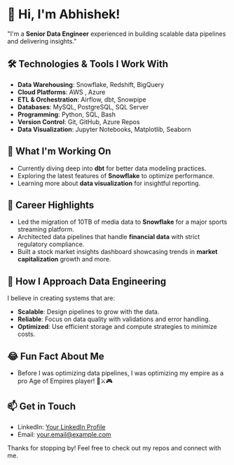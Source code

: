 # 👋 Hi, I'm Abhishek!

"I'm a **Senior Data Engineer** experienced in building scalable data pipelines and delivering insights."


## 🛠️ Technologies & Tools I Work With

- **Data Warehousing**: Snowflake, Redshift, BigQuery
- **Cloud Platforms**: AWS , Azure
- **ETL & Orchestration**: Airflow, dbt, Snowpipe
- **Databases**: MySQL, PostgreSQL, SQL Server
- **Programming**: Python, SQL, Bash
- **Version Control**: Git, GitHub, Azure Repos
- **Data Visualization**: Jupyter Notebooks, Matplotlib, Seaborn

## 🔧 What I'm Working On
- Currently diving deep into **dbt** for better data modeling practices.
- Exploring the latest features of **Snowflake** to optimize performance.
- Learning more about **data visualization** for insightful reporting.

## 🎯 Career Highlights
- Led the migration of 10TB of media data to **Snowflake** for a major sports streaming platform.
- Architected data pipelines that handle **financial data** with strict regulatory compliance.
- Built a stock market insights dashboard showcasing trends in **market capitalization** growth and more.
  
## 🚀 How I Approach Data Engineering
I believe in creating systems that are:
- **Scalable**: Design pipelines to grow with the data.
- **Reliable**: Focus on data quality with validations and error handling.
- **Optimized**: Use efficient storage and compute strategies to minimize costs.

## 😂 Fun Fact About Me
- Before I was optimizing data pipelines, I was optimizing my empire as a pro Age of Empires player! 🏰⚔️🎮

## 📫 Get in Touch
- LinkedIn: [Your LinkedIn Profile](https://linkedin.com/in/your-profile)
- Email: your.email@example.com

Thanks for stopping by! Feel free to check out my repos and connect with me.
